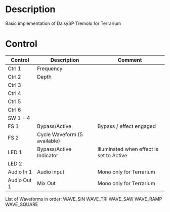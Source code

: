 # Description
Basic implementation of DaisySP Tremolo for Terrarium

# Control

| Control | Description | Comment |
| --- | --- | --- |
| Ctrl 1 | Frequency |  |
| Ctrl 2 | Depth |   |
| Ctrl 3 |  | |
| Ctrl 4 |  |  |
| Ctrl 5 |  |  |
| Ctrl 6 |  |  |
| SW 1 - 4 |  | |
| FS 1 | Bypass/Active | Bypass / effect engaged |
| FS 2 | Cycle Waveform (5 available) |  |
| LED 1 | Bypass/Active Indicator |Illuminated when effect is set to Active |
| LED 2 |  |  |
| Audio In 1 | Audio input | Mono only for Terrarium |
| Audio Out 1 | Mix Out | Mono only for Terrarium |

List of Waveforms in order:
        WAVE_SIN
        WAVE_TRI
        WAVE_SAW
        WAVE_RAMP
        WAVE_SQUARE

